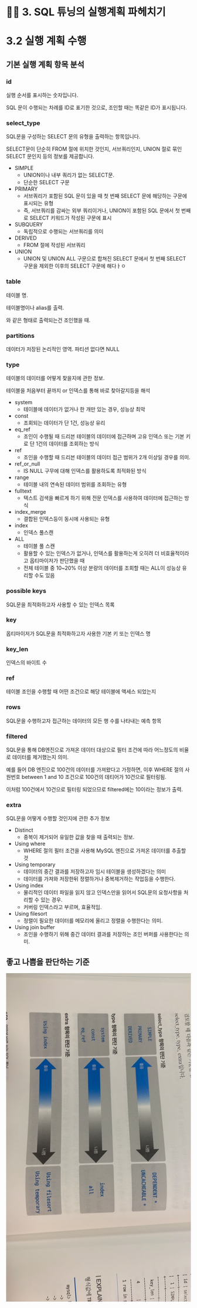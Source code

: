 # ✍🏻 3. SQL 튜닝의 실행계획 파헤치기
# 3.2 실행 계획 수행
## 기본 실행 계획 항목 분석
### id
실행 순서를 표시하는 숫자입니다.

SQL 문이 수행되는 차례를 ID로 표기한 것으로, 조인할 때는 똑같은 ID가 표시됩니다.

### select_type
SQL문을 구성하는 SELECT 문의 유형을 출력하는 항목입니다.

SELECT문이 단순히 FROM 절에 위치한 것인지, 서브쿼리인지, UNION 절로 묶인 SELECT 문인지 등의 정보를 제공합니다.

- SIMPLE
  - UNION이나 내부 쿼리가 없는 SELECT문.
  - 단순한 SELECT 구문
- PRIMARY
  - 서브쿼리가 포함된 SQL 문이 있을 때 첫 번째 SELECT 문에 해당하는 구문에 표시되는 유형
  - 즉, 서브쿼리를 감싸는 외부 쿼리이거나, UNION이 포함된 SQL 문에서 첫 번째로 SELECT 키워드가 작성된 구문에 표시
- SUBQUERY
  - 독립적으로 수행되는 서브쿼리를 의미
- DERIVED
  - FROM 절에 작성된 서브쿼리
- UNION
  - UNION 및 UNION ALL 구문으로 합쳐진 SELECT 문에서 첫 번째 SELECT 구문을 제외한 이후의 SELECT 구문에 해다ㅏㅇ

### table
테이블 명.

테이블명이나 alias를 출력.

<derived2> 와 같은 형태로 출력되는건 조인했을 때.

### partitions
데이터가 저장된 논리적인 영역. 파티션 없다면 NULL

### type
테이블의 데이터를 어떻게 찾을지에 관한 정보. 

테이블을 처음부터 끝까지 or 인덱스를 통해 바로 찾아갈지등을 해석

- system
  - 테이블에 데이터가 없거나 한 개만 있는 경우, 성능상 최악
- const
  - 조회되는 데이터가 단 1건, 성능상 유리
- eq_ref
  - 조인이 수행될 때 드리븐 테이블의 데이터에 접근하며 고유 인덱스 또는 기본 키로 단 1건의 데이터를 조회하는 방식
- ref
  - 조인을 수행할 때 드리븐 테이블의 데이터 접근 범위가 2개 이상일 경우를 의미.
- ref_or_null
  - IS NULL 구무에 대해 인덱스를 활용하도록 최적화된 방식
- range
  - 테이블 내의 연속된 데이터 범위를 조회하는 유형
- fulltext
  - 텍스트 검색을 빠르게 하기 위해 전문 인덱스를 사용하여 데이터에 접근하는 방식
- index_merge
  - 결합된 인덱스등이 동시에 사용되는 유형
- index
  - 인덱스 풀스캔
- ALL
  - 테이블 풀 스캔
  - 활용할 수 있는 인덱스가 없거나, 인덱스를 활용하는게 오히려 더 비효율적이라고 옵티마이저가 판단했을 때
  - 전체 테이블 중 10~20% 이상 분량의 데이터를 조회할 때는 ALL이 성능상 유리할 수도 있음

### possible keys
SQL문을 최적화하고자 사용할 수 있는 인덱스 목록

### key
옵티마이저가 SQL문을 최적화하고자 사용한 기본 키 또는 인덱스 명

### key_len
인덱스의 바이트 수

### ref
테이블 조인을 수행할 때 어떤 조건으로 해당 테이블에 액세스 되었는지

### rows
SQL문을 수행하고자 접근하는 데이터의 모든 행 수를 나타내는 예측 항목

### filtered
SQL문을 통해 DB엔진으로 가져온 데이터 대상으로 필터 조건에 따라 어느정도의 비율로 데이터를 제거했는지 의미.

예를 들어 DB 엔진으로 100건의 데이터를 가져왔다고 가정하면, 이후 WHERE 절의 사원번호 between 1 and 10 조건으로 100건의 데티어가 10건으로 필터링됨.

이처럼 100건에서 10건으로 필터링 되었으므로 filtered에는 10이라는 정보가 출력.

### extra
SQL문을 어떻게 수행할 것인지에 관한 추가 정보

- Distinct
  - 중복이 제거되어 유일한 값을 찾을 때 출력되는 정보.
- Using where
  - WHERE 절의 필터 조건을 사용해 MySQL 엔진으로 가져온 데이터를 추출할 것
- Using temporary
  - 데이터의 중간 결과를 저장하고자 임시 테이블을 생성하겠다는 의미
  - 데이터를 가져와 저장한뒤 정렬하거나 중복제거하는 작업등을 수행한다.
- Using index
  - 물리적인 데이터 파일을 읽지 않고 인덱스만을 읽어서 SQL문의 요청사항을 처리할 수 있는 경우.
  - 커버링 인덱스라고 부르며, 효율적임.
- Using filesort
  - 정렬이 필요한 데이터를 메모리에 올리고 정렬을 수행한다는 의미.
- Using join buffer
  - 조인을 수행하기 위해 중간 데이터 결과를 저장하는 조인 버퍼를 사용한다는 의미.

## 좋고 나쁨을 판단하는 기준
![img.png](img.png)
